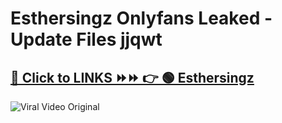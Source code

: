 
 # Esthersingz Onlyfans Leaked - Update Files jjqwt

## <h2><a href="https://clipsfans.com/Esthersingz&ref=git">🔗 Click to LINKS ⏩⏩ 👉 🟢 Esthersingz </a></h2>

<a href="https://clipsfans.com/Esthersingz&ref=git" rel="nofollow" data-target="animated-image.originalLink"><img src="https://i.ibb.co.com/xMMVF88/686577567.gif" alt="Viral Video Original" style="max-width: 100%; display: inline-block;" data-target="animated-image.originalImage"></a>

